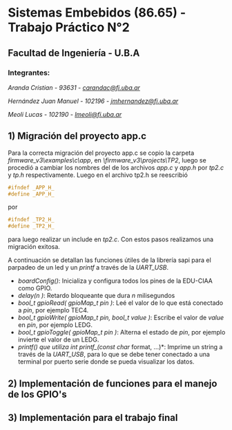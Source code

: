 # **Sistemas Embebidos (86.65) - Trabajo Práctico N°2**
## **Facultad de Ingeniería - U.B.A**

### **Integrantes:**

  *Aranda Cristian - 93631 -  carandac@fi.uba.ar*

  *Hernández Juan Manuel - 102196 - jmhernandez@fi.uba.ar*

  *Meoli Lucas - 102190 - lmeoli@fi.uba.ar*
  
## 1) Migración del proyecto app.c
Para la correcta migración del proyecto app.c se copio la carpeta *firmware_v3\examples\c\app*, en *\firmware_v3\projects\TP2*, luego se procedió a cambiar los nombres del de los archivos *app.c* y *app.h* por *tp2.c* y *tp.h* respectivamente. Luego en el archivo tp2.h se reescribió 
```C
#ifndef _APP_H_
#define _APP_H_
```
por 

```C
#ifndef _TP2_H_
#define _TP2_H_
```
para luego realizar un include en *tp2.c*. Con estos pasos realizamos una migración exitosa.

A continuación se detallan las funciones útiles de la librería sapi para el parpadeo de un led y un *printf* a través de la *UART_USB*.

- *boardConfig()*:  Inicializa y configura todos los pines de la EDU-CIAA como GPIO.
- *delay(n )*: Retardo bloqueante que dura *n* milisegundos
- *bool_t gpioRead( gpioMap_t pin )*:  Leé el valor de lo que está conectado a *pin*, por ejemplo TEC4.
- *bool_t gpioWrite( gpioMap_t pin, bool_t value )*: Escribe el valor de *value* en *pin*, por ejemplo LEDG.
- *bool_t gpioToggle( gpioMap_t pin )*: Alterna el estado de *pin*, por ejemplo invierte el valor de un LEDG.
- *printf() que utiliza int printf_(const char* format, ...)*: Imprime un string a través de la *UART_USB*, para lo que se debe tener conectado a una terminal por puerto serie donde se pueda visualizar los datos.




## 2) Implementación de funciones para el manejo de los GPIO's

## 3) Implementación para el trabajo final


